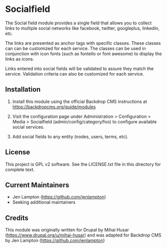 Socialfield
============

The Social field module provides a single field that allows you to collect links
to multiple social networks like facebook, twitter, googleplus, linkedin, etc.

The links are presented as anchor tags with specific classes. These classes can
can be customized for each service. The classes can be used in conjunction with 
icon fonts (such as fontello or font awesome) to display the links as icons.

Links entered into social fields will be validated to assure they match the
service. Validation criteria can also be customized for each service.


Installation
------------

1) Install this module using the official Backdrop CMS instructions at
  https://backdropcms.org/guide/modules

1) Visit the configuration page under Administration > Configuration > Media >
  Socialfield (admin/config/category/foo) to configure available social
  services.

1) Add social fields to any entity (nodes, users, terms, etc).


License
-------

This project is GPL v2 software. See the LICENSE.txt file in this directory for
complete text.


Current Maintainers
-------------------

- Jen Lampton (https://github.com/jenlampton)
- Seeking additional maintainers


Credits
-------

This module was originally written for Drupal by Mihai Husar
(https://www.drupal.org/u/mihai-husar) and was adapted for Backdrop CMS by Jen
Lampton (https://github.com/jenlampton)
